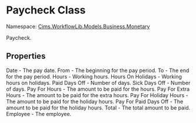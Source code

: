 # Paycheck Class 

Namespace: [Cims.WorkflowLib.Models.Business.Monetary](Cims.WorkflowLib.Models.Business.Monetary.md)

Paycheck.

## Properties 

Date - The pay date.
From - The beginning for the pay period.
To - The end for the pay period.
Hours - Working hours.
Hours On Holidays - Working hours on holidays.
Paid Days Off - Number of days.
Sick Days Off - Number of days.
Pay For Hours - The amount to be paid for the hours.
Pay For Extra Hours - The amount to be paid for the extra hours.
Pay For Holiday Hours - The amount to be paid for the holiday hours.
Pay For Paid Days Off - The amount to be paid for the holiday hours.
Total - The total amount to be paid.
Employee - The employee.
